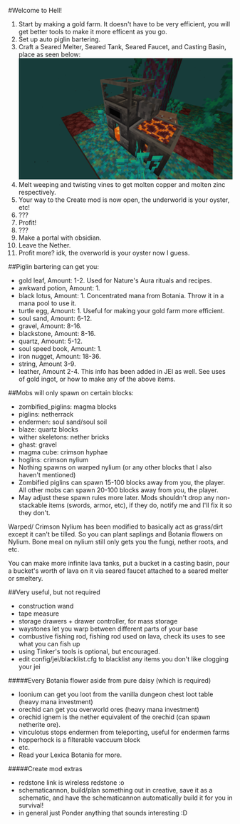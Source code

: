 #Welcome to Hell!
1. Start by making a gold farm. It doesn't have to be very efficient, you will get better tools to make it more efficent as you go.
2. Set up auto piglin bartering.
3. Craft a Seared Melter, Seared Tank, Seared Faucet, and Casting Basin, place as seen below:
![top left block: seared melter, top right: seared faucet, bottom left: seared tank, bottom right: casting basin](puny_smeltery.png "Your first smeltery. It's puny.")
4. Melt weeping and twisting vines to get molten copper and molten zinc respectively.
5. Your way to the Create mod is now open, the underworld is your oyster, etc!
6. ???
7. Profit!
8. ???
9. Make a portal with obsidian.
10. Leave the Nether.
11. Profit more? idk, the overworld is your oyster now I guess.

##Piglin bartering can get you:
- gold leaf, Amount: 1-2. Used for Nature's Aura rituals and recipes.
- awkward potion, Amount: 1.
- black lotus, Amount: 1. Concentrated mana from Botania. Throw it in a mana pool to use it.
- turtle egg, Amount: 1. Useful for making your gold farm more efficient.
- soul sand, Amount: 6-12.
- gravel, Amount: 8-16.
- blackstone, Amount: 8-16.
- quartz, Amount: 5-12.
- soul speed book, Amount: 1.
- iron nugget, Amount: 18-36.
- string, Amount 3-9.
- leather, Amount 2-4.
This info has been added in JEI as well. See uses of gold ingot, or how to make any of the above items.

##Mobs will only spawn on certain blocks:
- zombified_piglins: magma blocks
- piglins: netherrack
- endermen: soul sand/soul soil
- blaze: quartz blocks
- wither skeletons: nether bricks
- ghast: gravel
- magma cube: crimson hyphae
- hoglins: crimson nylium
- Nothing spawns on warped nylium (or any other blocks that I also haven't mentioned)
- Zombified piglins can spawn 15-100 blocks away from you, the player. All other mobs can spawn 20-100 blocks away from you, the player.
- May adjust these spawn rules more later. Mods shouldn't drop any non-stackable items (swords, armor, etc), if they do, notify me and I'll fix it so they don't.

Warped/ Crimson Nylium has been modified to basically act as grass/dirt except it can't be tilled. So you can plant saplings and Botania flowers on Nylium.
Bone meal on nylium still only gets you the fungi, nether roots, and etc.

You can make more infinite lava tanks, put a bucket in a casting basin, pour a bucket's worth of lava on it via seared faucet attached to a seared melter or smeltery.

##Very useful, but not required
- construction wand
- tape measure
- storage drawers + drawer controller, for mass storage
- waystones let you warp between different parts of your base
- combustive fishing rod, fishing rod used on lava, check its uses to see what you can fish up
- using Tinker's tools is optional, but encouraged.
- edit config/jei/blacklist.cfg to blacklist any items you don't like clogging your jei

#####Every Botania flower aside from pure daisy (which is required)
- loonium can get you loot from the vanilla dungeon chest loot table (heavy mana investment)
- orechid can get you overworld ores (heavy mana investment)
- orechid ignem is the nether equivalent of the orechid (can spawn netherite ore).
- vinculotus stops endermen from teleporting, useful for endermen farms
- hopperhock is a filterable vaccuum block
- etc.
- Read your Lexica Botania for more.

#####Create mod extras
- redstone link is wireless redstone :o
- schematicannon, build/plan something out in creative, save it as a schematic, and have the schematicannon automatically build it for you in survival!
- in general just Ponder anything that sounds interesting :D
